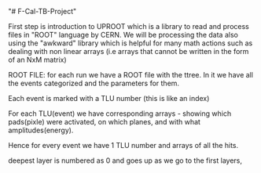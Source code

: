 "# F-Cal-TB-Project" 

First step is introduction to UPROOT which is a library to read and process files in "ROOT" language by CERN.
We will be processing the data also using the "awkward" library which is helpful for many math actions such as dealing with non linear arrays (i.e arrays that cannot be written in the form of an NxM matrix)


ROOT FILE:
for each run we have a ROOT file with the ttree. In it we have all the events categorized and the parameters for them.

Each event is marked with a TLU number (this is like an index)

For each TLU(event) we have corresponding arrays - showing which pads(pixle) were activated, on which planes, and with what amplitudes(energy). 

Hence for every event we have 1 TLU number and arrays of all the hits.

deepest layer is numbered as 0 and goes up as we go to the first layers, 
